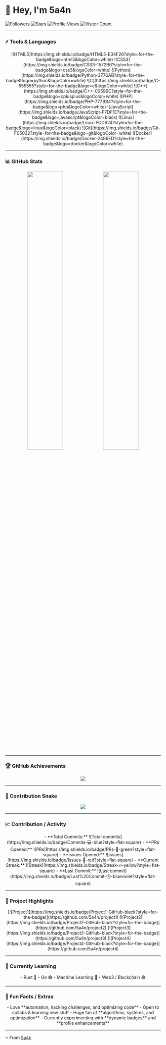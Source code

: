 # 👋 Hey, I'm **5a4n**

[![Followers](https://img.shields.io/github/followers/5a4n?style=social)](https://github.com/5a4n) 
[![Stars](https://img.shields.io/github/stars/5a4n?style=social)](https://github.com/5a4n) 
[![Profile Views](https://komarev.com/ghpvc/?username=5a4n&color=blueviolet)](https://github.com/5a4n)
[![Visitor Count](https://profile-counter.glitch.me/5a4n/count.svg)](https://github.com/5a4n)

---

### ⚡ Tools & Languages
<div align="center">
![HTML5](https://img.shields.io/badge/HTML5-E34F26?style=for-the-badge&logo=html5&logoColor=white)
![CSS3](https://img.shields.io/badge/CSS3-1572B6?style=for-the-badge&logo=css3&logoColor=white)
![Python](https://img.shields.io/badge/Python-3776AB?style=for-the-badge&logo=python&logoColor=white)
![C](https://img.shields.io/badge/C-555555?style=for-the-badge&logo=c&logoColor=white)
![C++](https://img.shields.io/badge/C++-00599C?style=for-the-badge&logo=cplusplus&logoColor=white)
![PHP](https://img.shields.io/badge/PHP-777BB4?style=for-the-badge&logo=php&logoColor=white)
![JavaScript](https://img.shields.io/badge/JavaScript-F7DF1E?style=for-the-badge&logo=javascript&logoColor=black)
![Linux](https://img.shields.io/badge/Linux-FCC624?style=for-the-badge&logo=linux&logoColor=black)
![Git](https://img.shields.io/badge/Git-F05032?style=for-the-badge&logo=git&logoColor=white)
![Docker](https://img.shields.io/badge/Docker-2496ED?style=for-the-badge&logo=docker&logoColor=white)
</div>

---

### 📊 GitHub Stats
<div align="center">
<img src="https://github-readme-stats.vercel.app/api?username=5a4n&show_icons=true&count_private=true&theme=radical&hide_border=true" width="48%" />
<img src="https://github-readme-stats.vercel.app/api/top-langs/?username=5a4n&layout=compact&theme=radical&hide_border=true" width="48%" />
</div>

---

### 🏆 GitHub Achievements
<div align="center">
<img src="https://github-profile-trophy.vercel.app/?username=5a4n&theme=radical&no-bg=true&no-frame=true&margin-w=15" />
</div>

---

### 🔹 Contribution Snake
<p align="center">
<img src="https://raw.githubusercontent.com/dekrypted/dekrypted/output/github-contribution-grid-snake-dark.svg#gh-dark-mode-only" />
</p>

---

### 📈 Contribution / Activity
<div align="center">
- **Total Commits:** ![Total commits](https://img.shields.io/badge/Commits-💻-blue?style=flat-square)
- **PRs Opened:** ![PRs](https://img.shields.io/badge/PRs-📂-green?style=flat-square)
- **Issues Opened:** ![Issues](https://img.shields.io/badge/Issues-🐞-red?style=flat-square)
- **Current Streak:** ![Streak](https://img.shields.io/badge/Streak-🔥-yellow?style=flat-square)
- **Last Commit:** ![Last commit](https://img.shields.io/badge/Last%20Commit-🕒-blueviolet?style=flat-square)
</div>

---

### 💼 Project Highlights
<div align="center">
[![Project1](https://img.shields.io/badge/Project1-GitHub-black?style=for-the-badge)](https://github.com/5a4n/project1)
[![Project2](https://img.shields.io/badge/Project2-GitHub-black?style=for-the-badge)](https://github.com/5a4n/project2)
[![Project3](https://img.shields.io/badge/Project3-GitHub-black?style=for-the-badge)](https://github.com/5a4n/project3)
[![Project4](https://img.shields.io/badge/Project4-GitHub-black?style=for-the-badge)](https://github.com/5a4n/project4)
</div>

---

### 🎯 Currently Learning
<div align="center">
- Rust 🦀  
- Go 🟢  
- Machine Learning 🤖  
- Web3 / Blockchain 🟣  
</div>

---

### 🌟 Fun Facts / Extras
<div align="center">
- Love **automation, hacking challenges, and optimizing code**  
- Open to collabs & learning new stuff  
- Huge fan of **algorithms, systems, and optimization**  
- Currently experimenting with **dynamic badges** and **profile enhancements**
</div>

---

⭐ From [5a4n](https://github.com/5a4n)
